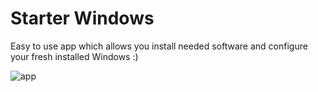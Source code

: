 # Starter Windows
Easy to use app which allows you install needed software and configure your fresh installed Windows :)

<img src="https://i.imgur.com/TYgjHD3.png" alt="app">
